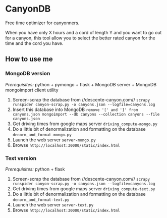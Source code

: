 # CanyonDB
Free time optimizer for canyonners.

When you have only X hours and a cord of length Y and you want to go out for a canyon, this tool allow you to select the better rated canyon for the time and the cord you have.

## How to use me

### MongoDB version

*Prerequisites:* python + pymongo + flask + MongoDB server + MongoDB mongoimport client utility

1. Screen-scrap the database from //descente-canyon.com//
`scrapy runspider canyon-scrap.py -o canyons.json --logfile=canyons.log`
2. Insert this database into MongoDB
`remove '[' and ']' from canyons.json
mongoimport --db canyons --collection canyons --file canyons.json`
3. Get driving times from google maps server
`driving_compute-mongo.py`
4. Do a little bit of denormalization and formatting on the database
`denorm_and_format-mongo.py`
5. Launch the web server
`server-mongo.py`
6. Browse `http://localhost:30000/static/index.html`

### Text version

*Prerequisites:* python + flask

1. Screen-scrap the database from //descente-canyon.com//
`scrapy runspider canyon-scrap.py -o canyons.json --logfile=canyons.log`
2. Get driving times from google maps server
`driving_compute-text.py`
3. Do a little bit of denormalization and formatting on the database
`denorm_and_format-text.py`
3. Launch the web server
`server-text.py`
4. Browse `http://localhost:30000/static/index.html`

